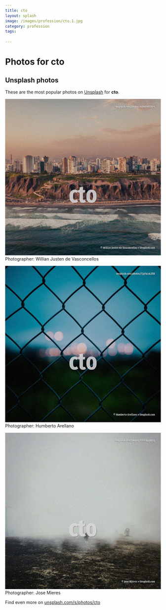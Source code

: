 ```yaml
---
title: cto
layout: splash
image: /images/profession/cto.1.jpg
category: profession
tags:

---
```

# Photos for cto
 
## Unsplash photos
These are the most popular photos on [Unsplash](https://unsplash.com) for **cto**.
 
![cto](/images/profession/cto.1.jpg)
Photographer:  Willian Justen de Vasconcellos
 
![cto](/images/profession/cto.2.jpg)
Photographer:  Humberto Arellano
 
![cto](/images/profession/cto.3.jpg)
Photographer:  Jose Mieres
 
Find even more on [unsplash.com/s/photos/cto](https://unsplash.com/s/photos/cto)
 
